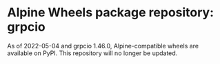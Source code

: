 # Alpine Wheels package repository: grpcio

As of 2022-05-04 and grpcio 1.46.0, Alpine-compatible wheels are available on PyPI. This repository will no longer be updated.
